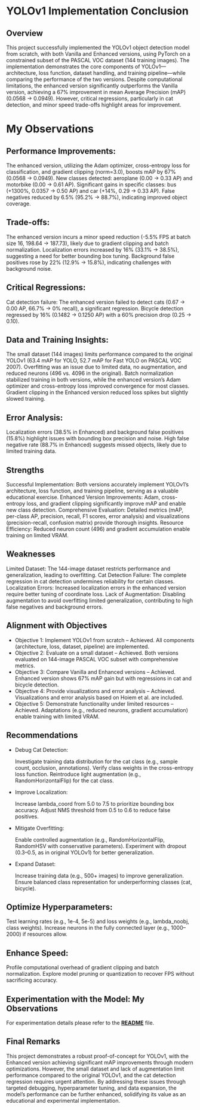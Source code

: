 # YOLOv1 Implementation Conclusion
## Overview
This project successfully implemented the YOLOv1 object detection model from scratch, with both Vanilla and Enhanced versions, using PyTorch on a constrained subset of the PASCAL VOC dataset (144 training images). The implementation demonstrates the core components of YOLOv1—architecture, loss function, dataset handling, and training pipeline—while comparing the performance of the two versions. Despite computational limitations, the enhanced version significantly outperforms the Vanilla version, achieving a 67% improvement in mean Average Precision (mAP) (0.0568 → 0.0949). However, critical regressions, particularly in cat detection, and minor speed trade-offs highlight areas for improvement.

# My Observations

## Performance Improvements:

The enhanced version, utilizing the Adam optimizer, cross-entropy loss for classification, and gradient clipping (norm=3.0), boosts mAP by 67% (0.0568 → 0.0949).
New classes detected: aeroplane (0.00 → 0.33 AP) and motorbike (0.00 → 0.61 AP).
Significant gains in specific classes: bus (+1300%, 0.0357 → 0.50 AP) and car (+14%, 0.29 → 0.33 AP).
False negatives reduced by 6.5% (95.2% → 88.7%), indicating improved object coverage.


## Trade-offs:

The enhanced version incurs a minor speed reduction (-5.5% FPS at batch size 16, 198.64 → 187.73), likely due to gradient clipping and batch normalization.
Localization errors increased by 16% (33.1% → 38.5%), suggesting a need for better bounding box tuning.
Background false positives rose by 22% (12.9% → 15.8%), indicating challenges with background noise.


## Critical Regressions:

Cat detection failure: The enhanced version failed to detect cats (0.67 → 0.00 AP, 66.7% → 0% recall), a significant regression.
Bicycle detection regressed by 16% (0.1482 → 0.1250 AP) with a 60% precision drop (0.25 → 0.10).


## Data and Training Insights:

The small dataset (144 images) limits performance compared to the original YOLOv1 (63.4 mAP for YOLO, 52.7 mAP for Fast YOLO on PASCAL VOC 2007).
Overfitting was an issue due to limited data, no augmentation, and reduced neurons (496 vs. 4096 in the original).
Batch normalization stabilized training in both versions, while the enhanced version’s Adam optimizer and cross-entropy loss improved convergence for most classes.
Gradient clipping in the Enhanced version reduced loss spikes but slightly slowed training.


## Error Analysis:

Localization errors (38.5% in Enhanced) and background false positives (15.8%) highlight issues with bounding box precision and noise.
High false negative rate (88.7% in Enhanced) suggests missed objects, likely due to limited training data.



## Strengths

Successful Implementation: Both versions accurately implement YOLOv1’s architecture, loss function, and training pipeline, serving as a valuable educational exercise.
Enhanced Version Improvements: Adam, cross-entropy loss, and gradient clipping significantly improve mAP and enable new class detection.
Comprehensive Evaluation: Detailed metrics (mAP, per-class AP, precision, recall, F1 scores, error analysis) and visualizations (precision-recall, confusion matrix) provide thorough insights.
Resource Efficiency: Reduced neuron count (496) and gradient accumulation enable training on limited VRAM.

## Weaknesses

Limited Dataset: The 144-image dataset restricts performance and generalization, leading to overfitting.
Cat Detection Failure: The complete regression in cat detection undermines reliability for certain classes.
Localization Errors: Increased localization errors in the enhanced version require better tuning of coordinate loss.
Lack of Augmentation: Disabling augmentation to avoid overfitting limited generalization, contributing to high false negatives and background errors.

## Alignment with Objectives

* Objective 1: Implement YOLOv1 from scratch – Achieved. All components (architecture, loss, dataset, pipeline) are implemented.
* Objective 2: Evaluate on a small dataset – Achieved. Both versions evaluated on 144-image PASCAL VOC subset with comprehensive metrics.
* Objective 3: Compare Vanilla and Enhanced versions – Achieved. Enhanced version shows 67% mAP gain but with regressions in cat and bicycle detection.
* Objective 4: Provide visualizations and error analysis – Achieved. Visualizations and error analysis based on Hoiem et al. are included.
* Objective 5: Demonstrate functionality under limited resources – Achieved. Adaptations (e.g., reduced neurons, gradient accumulation) enable training with limited VRAM.

## Recommendations

- Debug Cat Detection:

    Investigate training data distribution for the cat class (e.g., sample count, occlusion, annotations).
    Verify class weights in the cross-entropy loss function.
    Reintroduce light augmentation (e.g., RandomHorizontalFlip) for the cat class.


- Improve Localization:

    Increase lambda_coord from 5.0 to 7.5 to prioritize bounding box accuracy.
    Adjust NMS threshold from 0.5 to 0.6 to reduce false positives.


- Mitigate Overfitting:

    Enable controlled augmentation (e.g., RandomHorizontalFlip, RandomHSV with conservative parameters).
    Experiment with dropout (0.3–0.5, as in original YOLOv1) for better generalization.


- Expand Dataset:

    Increase training data (e.g., 500+ images) to improve generalization.
    Ensure balanced class representation for underperforming classes (cat, bicycle).


## Optimize Hyperparameters:

Test learning rates (e.g., 1e-4, 5e-5) and loss weights (e.g., lambda_noobj, class weights).
Increase neurons in the fully connected layer (e.g., 1000–2000) if resources allow.


## Enhance Speed:

Profile computational overhead of gradient clipping and batch normalization.
Explore model pruning or quantization to recover FPS without sacrificing accuracy.

## Experimentation with the Model: My Observations

For experimentation details please refer to the [**README**](./README.md) file.

## Final Remarks
This project demonstrates a robust proof-of-concept for YOLOv1, with the Enhanced version achieving significant mAP improvements through modern optimizations. However, the small dataset and lack of augmentation limit performance compared to the original YOLOv1, and the cat detection regression requires urgent attention. By addressing these issues through targeted debugging, hyperparameter tuning, and data expansion, the model’s performance can be further enhanced, solidifying its value as an educational and experimental implementation.